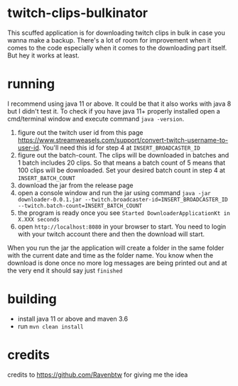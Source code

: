 # twitch-clips-bulkinator

This scuffed application is for downloading twitch clips in bulk in case you wanna make a backup.
There's a lot of room for improvement when it comes to the code especially when it comes to the downloading part itself.
But hey it works at least.

# running

I recommend using java 11 or above.
It could be that it also works with java 8 but I didn't test it.
To check if you have java 11+ properly installed open a cmd/terminal window and execute command `java -version`.

1. figure out the twitch user id from this page https://www.streamweasels.com/support/convert-twitch-username-to-user-id. You'll need this id for step 4 at `INSERT_BROADCASTER_ID`
1. figure out the batch-count. The clips will be downloaded in batches and 1 batch includes 20 clips. So that means a batch count of 5 means that 100 clips will be downloaded. Set your desired batch count in step 4 at `INSERT_BATCH_COUNT` 
1. download the jar from the release page
1. open a console window and run the jar using command `java -jar downloader-0.0.1.jar --twitch.broadcaster-id=INSERT_BROADCASTER_ID --twitch.batch-count=INSERT_BATCH_COUNT`
1. the program is ready once you see `Started DownloaderApplicationKt in X.XXX seconds`
1. open `http://localhost:8080` in your browser to start. You need to login with your twitch account there and then the download will start.

When you run the jar the application will create a folder in the same folder with the current date and time as the folder name.
You know when the download is done once no more log messages are being printed out and at the very end it should say just `finished`

# building

* install java 11 or above and maven 3.6
* run `mvn clean install`

# credits

credits to https://github.com/Ravenbtw for giving me the idea
